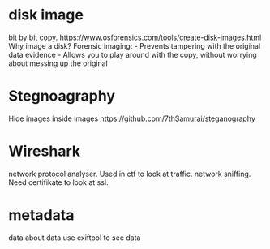 # disk image
bit by bit copy.
https://www.osforensics.com/tools/create-disk-images.html
Why image a disk? Forensic imaging: - Prevents tampering with the original data­ evidence - Allows you to play around with the copy, without worrying about messing up the original

# Stegnoagraphy
Hide images inside images 
https://github.com/7thSamurai/steganography

# Wireshark
network protocol analyser. Used in ctf to look at traffic. network sniffing. Need certifikate to look at ssl.
# metadata
data about data use exiftool to see data